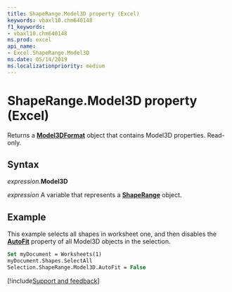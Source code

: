 ```yaml
---
title: ShapeRange.Model3D property (Excel)
keywords: vbaxl10.chm640148
f1_keywords:
- vbaxl10.chm640148
ms.prod: excel
api_name:
- Excel.ShapeRange.Model3D
ms.date: 05/14/2019
ms.localizationpriority: medium
---
```



# ShapeRange.Model3D property (Excel)

Returns a **[Model3DFormat](Excel.Model3DFormat.md)** object that contains Model3D properties. Read-only.


## Syntax

_expression_.**Model3D**

_expression_ A variable that represents a **[ShapeRange](Excel.ShapeRange.md)** object.


## Example

This example selects all shapes in worksheet one, and then disables the **[AutoFit](Excel.Model3DFormat.AutoFit.md)** property of all Model3D objects in the selection.

```vb
Set myDocument = Worksheets(1) 
myDocument.Shapes.SelectAll 
Selection.ShapeRange.Model3D.AutoFit = False
```




[!include[Support and feedback](~/includes/feedback-boilerplate.md)]